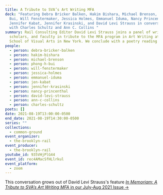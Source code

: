 ```yaml
---
title: A Tribute to SVA’s Art Writing MFA
deck: "Featuring Debra Bricker Balken, Hakim Bishara, Michael Brenson, Phong H.
  Bui, Will Fenstermaker, Jessica Holmes, Emmanuel Iduma, Nancy Princenthal,
  Jennifer Kabat, Jennifer Krasinski, and David Levi Strauss in conversation
  with Charles Schultz and Ann C. Collins "
summary: Rail Consulting Editor David Levi Strauss joins a panel of writers,
  scholars, and faculty in tribute to the MFA program in Art Writing at the
  School of Visual Arts in New York. We conclude with a poetry reading.
people:
  - person: debra-bricker-balken
  - person: hakim-bishara
  - person: michael-brenson
  - person: phong-h-bui
  - person: will-fenstermaker
  - person: jessica-holmes
  - person: emmanuel-iduma
  - person: jen-kabat
  - person: jennifer-krasinski
  - person: nancy-princenthal
  - person: david-levi-strauss
  - person: ann-c-collins
  - person: charles-schultz
poets: []
date: 2021-08-19T13:00:00-0500
end_date: 2021-08-19T14:30:00-0500
series: ""
collections:
  - common-ground
event_organizer:
  - the-brooklyn-rail
event_producer:
  - the-brooklyn-rail
youtube_id: 935VHjPlG44
event_id: rec4AMacSfHLlrkul
event_platform:
  - zoom
---
```

This conversation grows out of David Levi Strauss's feature [*In Memoriam: A Tribute to SVA’s Art Writing MFA* in our July-Aug 2021 Issue →](https://brooklynrail.org/2021/07/in-memoriam/A-Tribute-to-SVAs-Art-Writing-MFA)